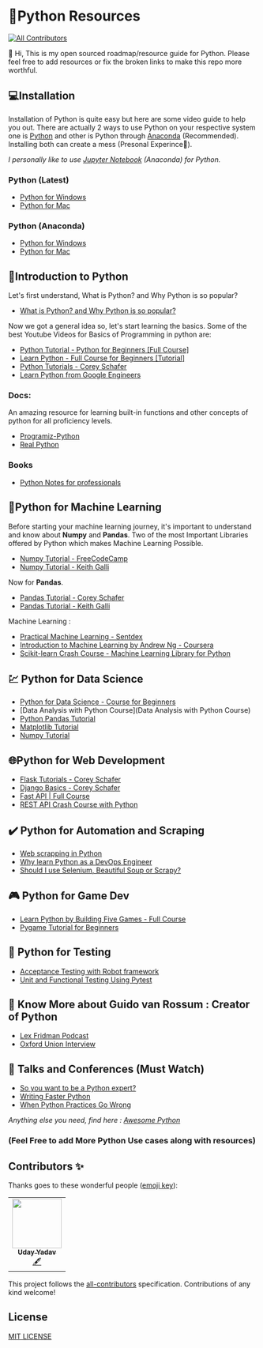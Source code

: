 # 🐍Python Resources
<!-- ALL-CONTRIBUTORS-BADGE:START - Do not remove or modify this section -->
[![All Contributors](https://img.shields.io/badge/all_contributors-1-orange.svg?style=flat-square)](#contributors-)
<!-- ALL-CONTRIBUTORS-BADGE:END -->

👋 Hi,
This is my open sourced roadmap/resource guide for Python.
Please feel free to add resources or fix the broken links to make this repo more worthful.

## 💻Installation 

Installation of Python is quite easy but here are some video guide to help you out.
There are actually 2 ways to use Python on your respective system one is [Python](https://www.python.org/) and other is Python through [Anaconda](https://www.anaconda.com/products/individual) (Recommended).
Installing both can create a mess (Presonal Experince🙂).

*I personally like to use [Jupyter Notebook](https://jupyter.org/) (Anaconda) for Python.*


### Python (Latest)

- [Python for Windows](https://www.youtube.com/watch?v=UvcQlPZ8ecA&ab_channel=ProgrammingKnowledge2)
- [Python for Mac](https://www.youtube.com/watch?v=TgA4ObrowRg&ab_channel=AutomationStepbyStep-RaghavPal)

### Python (Anaconda)

  - [Python for Windows](https://www.youtube.com/watch?v=5mDYijMfSzs&ab_channel=ProgrammingKnowledge)
  - [Python for Mac](https://www.youtube.com/watch?v=V6ZAv7hBH6Y&ab_channel=JustUnderstandingData) 


##  👶Introduction to Python

Let's first understand, What is Python? and Why Python is so popular?

- [What is Python? and Why Python is so popular?](https://www.youtube.com/watch?v=Y8Tko2YC5hA&ab_channel=ProgrammingwithMosh)

Now we got a general idea so, let's start learning the basics.
Some of the best Youtube Videos for Basics of Programming in python are:

- [Python Tutorial - Python for Beginners \[Full Course\]](https://www.youtube.com/watch?v=_uQrJ0TkZlc&ab_channel=ProgrammingwithMosh)
- [Learn Python - Full Course for Beginners \[Tutorial\]](https://www.youtube.com/watch?v=rfscVS0vtbw&ab_channel=freeCodeCamp.org)
- [Python Tutorials - Corey Schafer](https://www.youtube.com/watch?v=YYXdXT2l-Gg&list=PL-osiE80TeTt2d9bfVyTiXJA-UTHn6WwU)
- [Learn Python from Google Engineers](https://developers.google.com/edu/python/)

### Docs:
An amazing resource for learning built-in functions and other concepts of python for all proficiency levels.

- [Programiz-Python](https://www.programiz.com/python-programming)
- [Real Python](https://realpython.com/)

### Books
- [Python Notes for professionals](https://books.goalkicker.com/PythonBook/)


## 🤖Python for Machine Learning

Before starting your machine learning journey, it's important to understand and know about **Numpy** and **Pandas**. Two of the most Important Libraries offered by Python which makes Machine Learning Possible.
- [Numpy Tutorial - FreeCodeCamp](https://www.youtube.com/watch?v=QUT1VHiLmmI)
- [Numpy Tutorial - Keith Galli](https://www.youtube.com/watch?v=GB9ByFAIAH4&ab_channel=KeithGalli)

Now for **Pandas**.
- [Pandas Tutorial - Corey Schafer](https://www.youtube.com/watch?v=ZyhVh-qRZPA&list=PL-osiE80TeTsWmV9i9c58mdDCSskIFdDS&ab_channel=CoreySchafer)
- [Pandas Tutorial - Keith Galli](https://www.youtube.com/watch?v=vmEHCJofslg&ab_channel=KeithGalli)

Machine Learning :

- [Practical Machine Learning - Sentdex](https://www.youtube.com/watch?v=OGxgnH8y2NM&list=PLQVvvaa0QuDfKTOs3Keq_kaG2P55YRn5v)
- [Introduction to Machine Learning by Andrew Ng - Coursera](https://www.coursera.org/learn/machine-learning)
- [Scikit-learn Crash Course - Machine Learning Library for Python](https://www.youtube.com/watch?v=0B5eIE_1vpU&ab_channel=freeCodeCamp.org)



## 💹 Python for Data Science
- [Python for Data Science - Course for Beginners](https://www.youtube.com/watch?v=LHBE6Q9XlzI)
- [Data Analysis with Python Course](Data Analysis with Python Course)
- [Python Pandas Tutorial](https://www.youtube.com/watch?v=ZyhVh-qRZPA&list=PL-osiE80TeTsWmV9i9c58mdDCSskIFdDS)
- [Matplotlib Tutorial](https://www.youtube.com/watch?v=UO98lJQ3QGI&list=PL-osiE80TeTvipOqomVEeZ1HRrcEvtZB_)
- [Numpy Tutorial](https://www.youtube.com/watch?v=QUT1VHiLmmI)



## 🌐Python for Web Development

- [Flask Tutorials - Corey Schafer](https://www.youtube.com/watch?v=MwZwr5Tvyxo&list=PL-osiE80TeTs4UjLw5MM6OjgkjFeUxCYH)
- [Django Basics - Corey Schafer](https://www.youtube.com/watch?v=UmljXZIypDc&list=PL-osiE80TeTtoQCKZ03TU5fNfx2UY6U4p)
- [Fast API | Full Course](https://www.youtube.com/watch?v=7t2alSnE2-I)
- [REST API Crash Course with Python](https://www.youtube.com/watch?v=qbLc5a9jdXo)

## ✔️ Python for Automation and Scraping
- [Web scrapping in Python](https://www.youtube.com/watch?v=XVv6mJpFOb0)
- [Why learn Python as a DevOps Engineer](https://www.youtube.com/watch?v=6u5NE1GiQDk)
- [Should I use Selenium, Beautiful Soup or Scrapy? ](https://www.youtube.com/watch?v=zucvHSQsKHA)

## 🎮 Python for Game Dev
- [Learn Python by Building Five Games - Full Course](https://www.youtube.com/watch?v=XGf2GcyHPhc)
- [Pygame Tutorial for Beginners](https://www.youtube.com/watch?v=FfWpgLFMI7w)

## 📝 Python for Testing
- [Acceptance Testing with Robot framework](https://www.youtube.com/playlist?list=PLUDwpEzHYYLsCHiiihnwl3L0xPspL7BPG)
- [Unit and Functional Testing Using Pytest](https://www.youtube.com/watch?v=byaxg00Gf9I)

## 🧔 Know More about Guido van Rossum : Creator of Python
- [Lex Fridman Podcast](https://www.youtube.com/watch?v=ghwaIiE3Nd8)
- [Oxford Union Interview](https://www.youtube.com/watch?v=7kn7NtlV6g0)

## 🎤 Talks and Conferences (Must Watch)
- [So you want to be a Python expert?](https://www.youtube.com/watch?v=cKPlPJyQrt4)
- [Writing Faster Python](https://www.youtube.com/watch?v=YjHsOrOOSuI)
- [When Python Practices Go Wrong](https://www.youtube.com/watch?v=S0No2zSJmks)

_Anything else you need, find here : [Awesome Python](https://awesome-python.com/)_

### (Feel Free to add More Python Use cases along with resources)

## Contributors ✨

Thanks goes to these wonderful people ([emoji key](https://allcontributors.org/docs/en/emoji-key)):

<!-- ALL-CONTRIBUTORS-LIST:START - Do not remove or modify this section -->
<!-- prettier-ignore-start -->
<!-- markdownlint-disable -->
<table>
  <tr>
    <td align="center"><a href="https://uday-yadav.web.app/"><img src="https://avatars.githubusercontent.com/u/49728410?v=4?s=100" width="100px;" alt=""/><br /><sub><b>Uday Yadav</b></sub></a><br /><a href="#content-dev117uday" title="Content">🖋</a></td>
  </tr>
</table>

<!-- markdownlint-restore -->
<!-- prettier-ignore-end -->

<!-- ALL-CONTRIBUTORS-LIST:END -->

This project follows the [all-contributors](https://github.com/all-contributors/all-contributors) specification. Contributions of any kind welcome!


## License

[MIT LICENSE](http://www.tldrlegal.com/license/mit-license)
